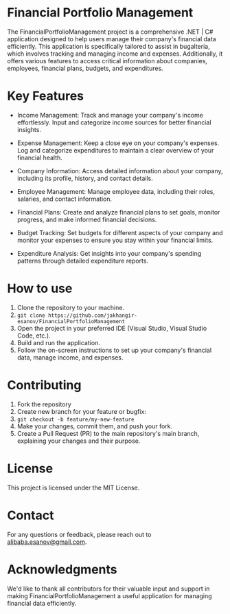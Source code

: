 # Financial Portfolio Management

The FinancialPortfolioManagement project is a comprehensive .NET | C# 
application designed to help users manage their company's financial data efficiently. 
This application is specifically tailored to assist in bugalteria, 
which involves tracking and managing income and expenses. 
Additionally, it offers various features to access critical 
information about companies, employees, financial plans, budgets, and expenditures.

# Key Features

- Income Management: Track and manage your company's income effortlessly. Input and categorize income sources for better financial insights.

- Expense Management: Keep a close eye on your company's expenses. Log and categorize expenditures to maintain a clear overview of your financial health.

- Company Information: Access detailed information about your company, including its profile, history, and contact details.

- Employee Management: Manage employee data, including their roles, salaries, and contact information.

- Financial Plans: Create and analyze financial plans to set goals, monitor progress, and make informed financial decisions.

- Budget Tracking: Set budgets for different aspects of your company and monitor your expenses to ensure you stay within your financial limits.

- Expenditure Analysis: Get insights into your company's spending patterns through detailed expenditure reports.

# How to use

1. Clone the repository to your machine.
2. ``` git clone https://github.com/jakhangir-esanov/FinancialPortfolioManagement ```
3. Open the project in your preferred IDE (Visual Studio, Visual Studio Code, etc.).
4. Build and run the application.
5. Follow the on-screen instructions to set up your company's financial data, manage income, and expenses.

# Contributing

1. Fork the repository
2. Create new branch for your feature or bugfix:
3. ``` git checkout -b feature/my-new-feature ```
4. Make your changes, commit them, and push your fork.
5. Create a Pull Request (PR) to the main repository's main branch, explaining your changes and their purpose.

# License

This project is licensed under the MIT License.

# Contact

For any questions or feedback, please reach out to alibaba.esanov@gmail.com.

# Acknowledgments

We'd like to thank all contributors for their valuable input and support in making FinancialPortfolioManagement a useful application for managing financial data efficiently.

